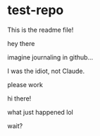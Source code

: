 # test-repo
This is the readme file!


hey there

imagine journaling in github...

I was the idiot, not Claude.

please work

hi there!

what just happened lol

wait?
